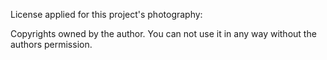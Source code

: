 License applied for this project's photography:

Copyrights owned by the author. You can not use it in any way without the authors permission.